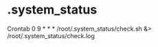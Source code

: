 # .system_status

Crontab
0 9 * * * /root/.system_status/check.sh &> /root/.system_status/check.log
